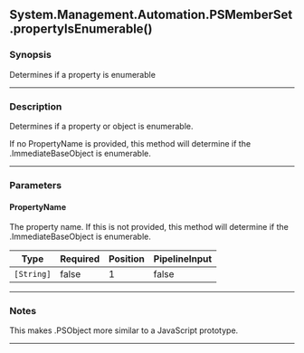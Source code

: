 System.Management.Automation.PSMemberSet.propertyIsEnumerable()
---------------------------------------------------------------

### Synopsis
Determines if a property is enumerable

---

### Description

Determines if a property or object is enumerable.    

If no PropertyName is provided, this method will determine if the .ImmediateBaseObject is enumerable.

---

### Parameters
#### **PropertyName**
The property name.
If this is not provided, this method will determine if the .ImmediateBaseObject is enumerable.

|Type      |Required|Position|PipelineInput|
|----------|--------|--------|-------------|
|`[String]`|false   |1       |false        |

---

### Notes
This makes .PSObject more similar to a JavaScript prototype.

---
